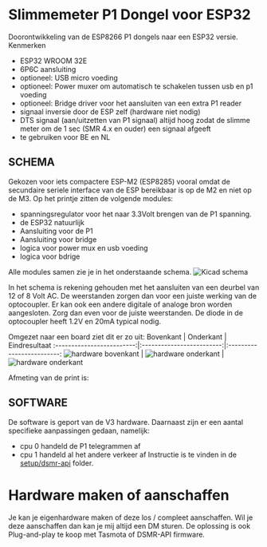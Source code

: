 # Slimmemeter P1 Dongel voor ESP32
Doorontwikkeling van de ESP8266 P1 dongels naar een ESP32 versie.
Kenmerken
- ESP32 WROOM 32E
- 6P6C aansluiting
- optioneel: USB micro voeding
- optioneel: Power muxer om automatisch te schakelen tussen usb en p1 voeding
- optioneel: Bridge driver voor het aansluiten van een extra P1 reader
- signaal inversie door de ESP zelf (hardware niet nodig)
- DTS signaal (aan/uitzetten van P1 signaal) altijd hoog zodat de slimme meter om de 1 sec (SMR 4.x en ouder) een signaal afgeeft
- te gebruiken voor BE en NL

## SCHEMA
Gekozen voor iets compactere ESP-M2 (ESP8285) vooral omdat de secundaire seriele interface van de ESP bereikbaar is op de M2 en niet op de M3. 
Op het printje zitten de volgende modules:
- spanningsregulator voor het naar 3.3Volt brengen van de P1 spanning.
- de ESP32 natuurlijk
- Aansluiting voor de P1
- Aansluiting voor bridge
- logica voor power mux en usb voeding
- logica voor bdrige

Alle modules samen zie je in het onderstaande schema.
![Kicad schema](hardware/v2-kicad-schema.png) 

In het schema is rekening gehouden met het aansluiten van een deurbel van 12 of 8 Volt AC. De weerstanden zorgen dan voor een juiste werking van de optocoupler. Er kan ook een andere digitale of analoge bron worden aangesloten. Zorg dan even voor de juiste weerstanden. De diode in de optocoupler heeft 1.2V en 20mA typical nodig.

Omgezet naar een board ziet dit er zo uit:
Bovenkant             |  Onderkant |  Eindresultaat
:-------------------------:|:-------------------------:|:-------------------------:
![hardware bovenkant](hardware/v2-print-boven.png)  |  ![hardware onderkant](hardware/v2-print-onder.png) | ![hardware onderkant](hardware/v2-eindresultaat.png)

Afmeting van de print is: 

## SOFTWARE
De software is geport van de V3 hardware. Daarnaast zijn er een aantal specifieke aanpassingen gedaan, namelijk:
- cpu 0 handeld de P1 telegrammen af
- cpu 1 handeld al het andere verkeer af
Instructie is te vinden in de [setup/dsmr-api](setup/dsmr-api/README.md) folder.

# Hardware maken of aanschaffen
Je kan je eigenhardware maken of deze los / compleet aanschaffen. Wil je deze aanschaffen dan kan je mij altijd een DM sturen. De oplossing is ook Plug-and-play te koop met Tasmota of DSMR-API firmware.